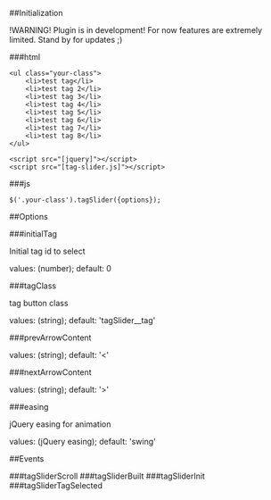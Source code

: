 ##Initialization

!WARNING! Plugin is in development! 
For now features are extremely limited. 
Stand by for updates ;)

###html

```
<ul class="your-class">
    <li>test tag</li>
    <li>test tag 2</li>
    <li>test tag 3</li>
    <li>test tag 4</li>
    <li>test tag 5</li>
    <li>test tag 6</li>
    <li>test tag 7</li>
    <li>test tag 8</li>
</ul>

<script src="[jquery]"></script>
<script src="[tag-slider.js]"></script>
```

###js
```
$('.your-class').tagSlider({options});
```

##Options

###initialTag

Initial tag id to select

values: (number); default: 0 

###tagClass

tag button class

values: (string); default: 'tagSlider__tag' 

###prevArrowContent

values: (string); default: '<' 

###nextArrowContent

values: (string); default: '>' 

###easing

jQuery easing for animation

values: (jQuery easing); default: 'swing' 

##Events

###tagSliderScroll
###tagSliderBuilt
###tagSliderInit
###tagSliderTagSelected